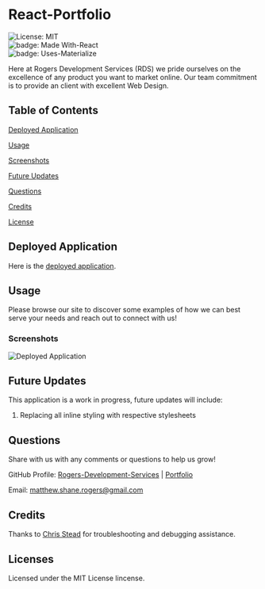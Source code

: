 # React-Portfolio

![License: MIT](https://img.shields.io/badge/license-MIT%20License-blue.svg) </br>
![badge: Made With-React](https://img.shields.io/badge/Made%20With-React-Yellow) </br>
![badge: Uses-Materialize](https://img.shields.io/badge/Uses-Materialize-red) </br>

Here at Rogers Development Services (RDS) we pride ourselves on the excellence of any product you want to market online. Our team commitment is to provide an client with excellent Web Design.

## Table of Contents
[Deployed Application](https://github.com/Rogers-Development-Services/react-portfolio-v2#deployed-application)

[Usage](https://github.com/Rogers-Development-Services/react-portfolio-v2#usage)

[Screenshots](https://github.com/Rogers-Development-Services/react-portfolio-v2#screenshots)

[Future Updates](https://github.com/Rogers-Development-Services/react-portfolio-v2#future-updates)

[Questions](https://github.com/Rogers-Development-Services/react-portfolio-v2#questions)

[Credits](https://github.com/Rogers-Development-Services/react-portfolio-v2#credits)

[License](https://github.com/Rogers-Development-Services/react-portfolio-v2#license)

## Deployed Application

Here is the [deployed application](https://rogers-development-services.github.io/react-portfolio-v2/).

## Usage 

Please browse our site to discover some examples of how we can best serve your needs and reach out to connect with us!

### Screenshots

![Deployed Application](https://user-images.githubusercontent.com/38272211/100015391-bcbb6080-2d8c-11eb-928e-c72a8fb04828.JPG)

## Future Updates
This application is a work in progress, future updates will include: 
1. Replacing all inline styling with respective stylesheets

## Questions

Share with us with any comments or questions to help us grow! 

GitHub Profile: 
[Rogers-Development-Services](https://www.github.com/Rogers-Development-Services) | [Portfolio](https://rogers-development-services.github.io/Portfolio/index.html)


Email: 
[matthew.shane.rogers@gmail.com](matthew.shane.rogers@gmail.com)

## Credits

Thanks to [Chris Stead](https://github.com/cmstead) for troubleshooting and debugging assistance.

## Licenses
Licensed under the MIT License lincense.